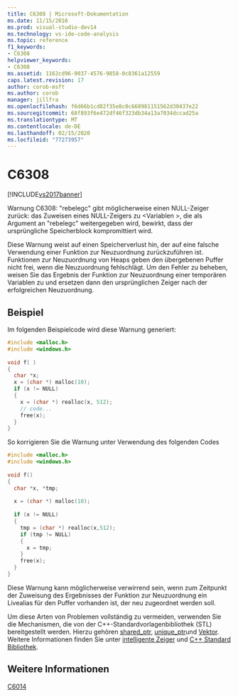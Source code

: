 ```yaml
---
title: C6308 | Microsoft-Dokumentation
ms.date: 11/15/2016
ms.prod: visual-studio-dev14
ms.technology: vs-ide-code-analysis
ms.topic: reference
f1_keywords:
- C6308
helpviewer_keywords:
- C6308
ms.assetid: 1162cd96-9037-4576-9858-0c8361a12559
caps.latest.revision: 17
author: corob-msft
ms.author: corob
manager: jillfra
ms.openlocfilehash: f6d66b1cd82f35e8c0c668981151562d30437e22
ms.sourcegitcommit: 68f893f6e472df46f323db34a13a7034dccad25a
ms.translationtype: MT
ms.contentlocale: de-DE
ms.lasthandoff: 02/15/2020
ms.locfileid: "77273957"
---
```

# <a name="c6308"></a>C6308
[!INCLUDE[vs2017banner](../includes/vs2017banner.md)]

Warnung C6308: "rebelegc" gibt möglicherweise einen NULL-Zeiger zurück: das Zuweisen eines NULL-Zeigers zu \<Variablen >, die als Argument an "rebelegc" weitergegeben wird, bewirkt, dass der ursprüngliche Speicherblock kompromittiert wird.  
  
 Diese Warnung weist auf einen Speicherverlust hin, der auf eine falsche Verwendung einer Funktion zur Neuzuordnung zurückzuführen ist. Funktionen zur Neuzuordnung von Heaps geben den übergebenen Puffer nicht frei, wenn die Neuzuordnung fehlschlägt. Um den Fehler zu beheben, weisen Sie das Ergebnis der Funktion zur Neuzuordnung einer temporären Variablen zu und ersetzen dann den ursprünglichen Zeiger nach der erfolgreichen Neuzuordnung.  
  
## <a name="example"></a>Beispiel  
 Im folgenden Beispielcode wird diese Warnung generiert:  
  
```cpp  
#include <malloc.h>  
#include <windows.h>  
  
void f( )  
{  
  char *x;  
  x = (char *) malloc(10);  
  if (x != NULL)  
  {  
    x = (char *) realloc(x, 512);  
    // code...  
    free(x);  
  }     
}  
```  
  
 So korrigieren Sie die Warnung unter Verwendung des folgenden Codes  
  
```cpp  
#include <malloc.h>  
#include <windows.h>  
  
void f()  
{  
  char *x, *tmp;  
  
  x = (char *) malloc(10);  
  
  if (x != NULL)  
  {  
    tmp = (char *) realloc(x,512);  
    if (tmp != NULL)   
    {  
      x = tmp;  
    }  
    free(x);  
  }  
}  
```  
  
 Diese Warnung kann möglicherweise verwirrend sein, wenn zum Zeitpunkt der Zuweisung des Ergebnisses der Funktion zur Neuzuordnung ein Livealias für den Puffer vorhanden ist, der neu zugeordnet werden soll.  
  
 Um diese Arten von Problemen vollständig zu vermeiden, verwenden Sie die Mechanismen, die von der C++-Standardvorlagenbibliothek (STL) bereitgestellt werden. Hierzu gehören [shared_ptr](https://msdn.microsoft.com/library/1469fc51-c658-43f1-886c-f4530dd84860), [unique_ptr](https://msdn.microsoft.com/library/acdf046b-831e-4a4a-83aa-6d4ee467db9a)und [Vektor](https://msdn.microsoft.com/library/c1431ad8-c0b6-4dbb-89c4-5f651e432d7f). Weitere Informationen finden Sie unter [intelligente Zeiger](https://msdn.microsoft.com/library/909ef870-904c-49b6-b8cd-e9d0b7dc9435) und [ C++ Standard Bibliothek](https://msdn.microsoft.com/library/a37d3ba3-58af-47c7-9ee2-441ccd7b77ee).  
  
## <a name="see-also"></a>Weitere Informationen  
 [C6014](../code-quality/c6014.md)

